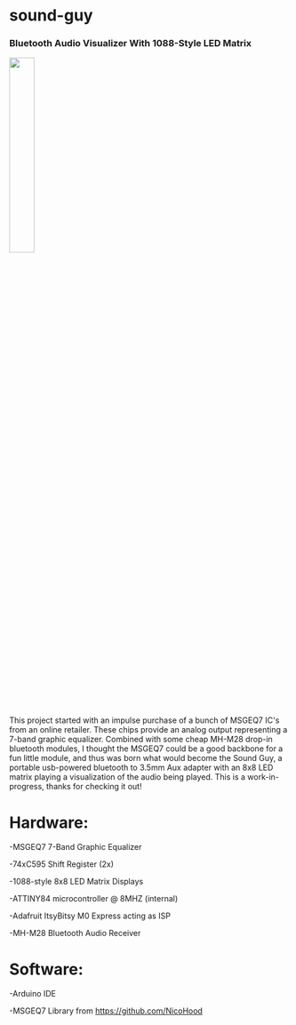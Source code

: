 # sound-guy
### Bluetooth Audio Visualizer With 1088-Style LED Matrix

<img src = "https://github.com/noah-vf/sound-guy/assets/4176662/d232dc21-2472-4735-8662-7189afecd641" width = "30%">


This project started with an impulse purchase of a bunch of MSGEQ7 IC's from an online retailer. These chips provide an analog output representing a 7-band graphic equalizer. Combined with some cheap MH-M28 drop-in bluetooth modules, I thought the MSGEQ7 could be a good backbone for a fun little module, and thus was born what would become the Sound Guy, a portable usb-powered bluetooth to 3.5mm Aux adapter with an 8x8 LED matrix playing a visualization of the audio being played. This is a work-in-progress, thanks for checking it out! 


# Hardware: 

-MSGEQ7 7-Band Graphic Equalizer

-74xC595 Shift Register (2x)

-1088-style 8x8 LED Matrix Displays

-ATTINY84 microcontroller @ 8MHZ (internal)

-Adafruit ItsyBitsy M0 Express acting as ISP

-MH-M28 Bluetooth Audio Receiver

# Software: 

-Arduino IDE 

-MSGEQ7 Library from https://github.com/NicoHood

